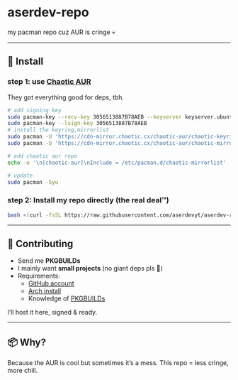 # aserdev-repo  
my pacman repo cuz AUR is cringe 💀  

---

## 🚀 Install  

### step 1: use [Chaotic AUR](https://aur.chaotic.cx/docs)  
They got everything good for deps, tbh. 

```sh
# add signing key
sudo pacman-key --recv-key 3056513887B78AEB --keyserver keyserver.ubuntu.com
sudo pacman-key --lsign-key 3056513887B78AEB
# install the keyring,mirrorlist
sudo pacman -U 'https://cdn-mirror.chaotic.cx/chaotic-aur/chaotic-keyring.pkg.tar.zst'
sudo pacman -U 'https://cdn-mirror.chaotic.cx/chaotic-aur/chaotic-mirrorlist.pkg.tar.zst'

# add chaotic aur repo
echo -e '\n[chaotic-aur]\nInclude = /etc/pacman.d/chaotic-mirrorlist'   | sudo tee -a /etc/pacman.conf

# update
sudo pacman -Syu
```

### step 2: Install my repo directly (the real deal™)  
```sh
bash <(curl -fsSL https://raw.githubusercontent.com/aserdevyt/aserdev-repo/refs/heads/main/install.sh)
```

---

## 🤝 Contributing  

- Send me **PKGBUILDs**  
- I mainly want **small projects** (no giant deps pls 🙏)  
- Requirements:  
  - [GitHub account](https://github.com/)  
  - [Arch install](https://archlinux.org/)  
  - Knowledge of [PKGBUILDs](https://wiki.archlinux.org/title/PKGBUILD)  

I’ll host it here, signed & ready.  

---

## 📦 Why?  
Because the AUR is cool but sometimes it’s a mess. This repo = less cringe, more chill.  
